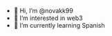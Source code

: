 - 👋 Hi, I’m @novakk99      
- 👀 I’m interested in web3    
- 🌱 I’m currently learning Spanish 


<!---
novakk99/novakk99 is a ✨ special ✨ repository because its `README.md` (this file) appears on your GitHub profile.
You can click the Preview link to take a look at your changes.
--->
